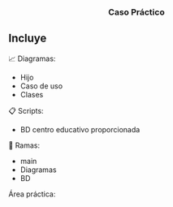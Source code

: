 <h3 align="center">Caso Práctico</h3>

## Incluye

:chart_with_upwards_trend: Diagramas: 
* Hijo
* Caso de uso 
* Clases

:clipboard: Scripts: 
* BD centro educativo proporcionada

:deciduous_tree: Ramas: 
* main
* Diagramas
* BD

Área práctica: 
